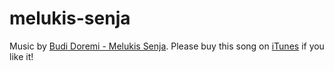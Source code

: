 # melukis-senja

Music by [Budi Doremi - Melukis Senja](https://www.youtube.com/watch?v=qZIQAk-BUEc). Please buy this song on [iTunes](https://music.apple.com/id/album/melukis-senja-single/1520143992) if you like it!
